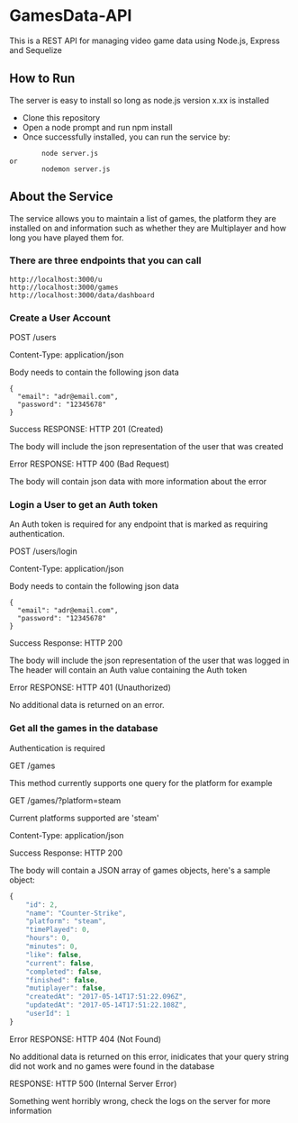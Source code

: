 # GamesData-API

This is a REST API for managing video game data using Node.js, Express and Sequelize

## How to Run 

The server is easy to install so long as node.js version x.xx is installed

* Clone this repository 
* Open a node prompt and run npm install
* Once successfully installed, you can run the service by:
```
        node server.js
or
        nodemon server.js 

```
		
## About the Service

The service allows you to maintain a list of games, the platform they are installed on and information such as whether they are Multiplayer and how long you have played them for.

### There are three endpoints that you can call

```
http://localhost:3000/u
http://localhost:3000/games
http://localhost:3000/data/dashboard

```

### Create a User Account


POST /users

Content-Type: application/json

Body needs to contain the following json data
```
{
  "email": "adr@email.com",
  "password": "12345678"
}
```

Success
RESPONSE: HTTP 201 (Created)

The body will include the json representation of the user that was created

Error
RESPONSE: HTTP 400 (Bad Request)

The body will contain json data with more information about the error


### Login a User to get an Auth token

An Auth token is required for any endpoint that is marked as requiring authentication.

POST /users/login

Content-Type: application/json

Body needs to contain the following json data

```
{
  "email": "adr@email.com",
  "password": "12345678"
}
```

Success
Response: HTTP 200

The body will include the json representation of the user that was logged in
The header will contain an Auth value containing the Auth token

Error
RESPONSE: HTTP 401 (Unauthorized)

No additional data is returned on an error.


### Get all the games in the database


Authentication is required

GET /games

This method currently supports one query for the platform for example

GET /games/?platform=steam

Current platforms supported are 'steam'

Content-Type: application/json


Success
Response: HTTP 200

The body will contain a JSON array of games objects, here's a sample object:
```javascript
{
	"id": 2,
	"name": "Counter-Strike",
	"platform": "steam",
	"timePlayed": 0,
	"hours": 0,
	"minutes": 0,
	"like": false,
	"current": false,
	"completed": false,
	"finished": false,
	"mutiplayer": false,
	"createdAt": "2017-05-14T17:51:22.096Z",
	"updatedAt": "2017-05-14T17:51:22.108Z",
	"userId": 1
}
```
Error
RESPONSE: HTTP 404 (Not Found)

No additional data is returned on this error, inidicates that your query string did not work and no games were found in the database

RESPONSE: HTTP 500 (Internal Server Error)

Something went horribly wrong, check the logs on the server for more information
